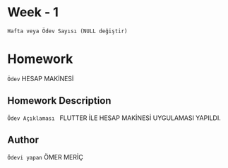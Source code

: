 # Week - 1
```Hafta veya Ödev Sayısı (NULL değiştir)```

# Homework 
```Ödev```
HESAP MAKİNESİ

## Homework Description

```Ödev Açıklaması ```
FLUTTER İLE HESAP MAKİNESİ UYGULAMASI YAPILDI.

## Author

```Ödevi yapan```
ÖMER MERİÇ
